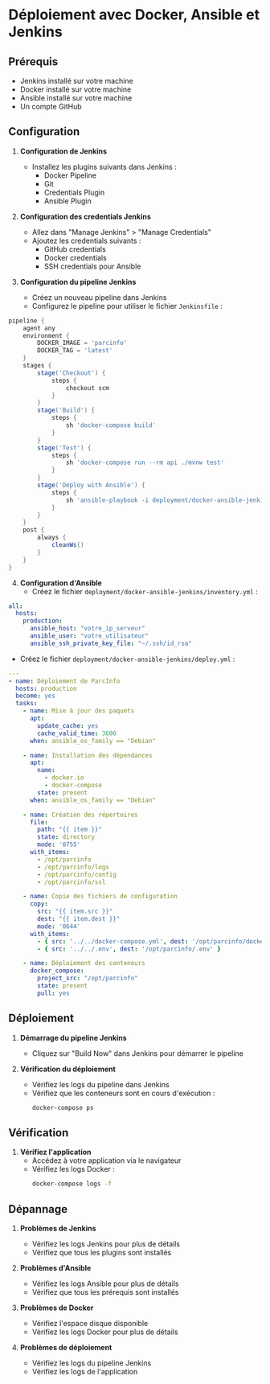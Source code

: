 # Déploiement avec Docker, Ansible et Jenkins

## Prérequis
- Jenkins installé sur votre machine
- Docker installé sur votre machine
- Ansible installé sur votre machine
- Un compte GitHub

## Configuration

1. **Configuration de Jenkins**
   - Installez les plugins suivants dans Jenkins :
     - Docker Pipeline
     - Git
     - Credentials Plugin
     - Ansible Plugin

2. **Configuration des credentials Jenkins**
   - Allez dans "Manage Jenkins" > "Manage Credentials"
   - Ajoutez les credentials suivants :
     - GitHub credentials
     - Docker credentials
     - SSH credentials pour Ansible

3. **Configuration du pipeline Jenkins**
   - Créez un nouveau pipeline dans Jenkins
   - Configurez le pipeline pour utiliser le fichier `Jenkinsfile` :

```groovy
pipeline {
    agent any
    environment {
        DOCKER_IMAGE = 'parcinfo'
        DOCKER_TAG = 'latest'
    }
    stages {
        stage('Checkout') {
            steps {
                checkout scm
            }
        }
        stage('Build') {
            steps {
                sh 'docker-compose build'
            }
        }
        stage('Test') {
            steps {
                sh 'docker-compose run --rm api ./mvnw test'
            }
        }
        stage('Deploy with Ansible') {
            steps {
                sh 'ansible-playbook -i deployment/docker-ansible-jenkins/inventory.yml deployment/docker-ansible-jenkins/deploy.yml'
            }
        }
    }
    post {
        always {
            cleanWs()
        }
    }
}
```

4. **Configuration d'Ansible**
   - Créez le fichier `deployment/docker-ansible-jenkins/inventory.yml` :

```yaml
all:
  hosts:
    production:
      ansible_host: "votre_ip_serveur"
      ansible_user: "votre_utilisateur"
      ansible_ssh_private_key_file: "~/.ssh/id_rsa"
```

   - Créez le fichier `deployment/docker-ansible-jenkins/deploy.yml` :

```yaml
---
- name: Déploiement de ParcInfo
  hosts: production
  become: yes
  tasks:
    - name: Mise à jour des paquets
      apt:
        update_cache: yes
        cache_valid_time: 3600
      when: ansible_os_family == "Debian"

    - name: Installation des dépendances
      apt:
        name:
          - docker.io
          - docker-compose
        state: present
      when: ansible_os_family == "Debian"

    - name: Création des répertoires
      file:
        path: "{{ item }}"
        state: directory
        mode: '0755'
      with_items:
        - /opt/parcinfo
        - /opt/parcinfo/logs
        - /opt/parcinfo/config
        - /opt/parcinfo/ssl

    - name: Copie des fichiers de configuration
      copy:
        src: "{{ item.src }}"
        dest: "{{ item.dest }}"
        mode: '0644'
      with_items:
        - { src: '../../docker-compose.yml', dest: '/opt/parcinfo/docker-compose.yml' }
        - { src: '../../.env', dest: '/opt/parcinfo/.env' }

    - name: Déploiement des conteneurs
      docker_compose:
        project_src: "/opt/parcinfo"
        state: present
        pull: yes
```

## Déploiement

1. **Démarrage du pipeline Jenkins**
   - Cliquez sur "Build Now" dans Jenkins pour démarrer le pipeline

2. **Vérification du déploiement**
   - Vérifiez les logs du pipeline dans Jenkins
   - Vérifiez que les conteneurs sont en cours d'exécution :
     ```bash
     docker-compose ps
     ```

## Vérification

1. **Vérifiez l'application**
   - Accédez à votre application via le navigateur
   - Vérifiez les logs Docker :
     ```bash
     docker-compose logs -f
     ```

## Dépannage

1. **Problèmes de Jenkins**
   - Vérifiez les logs Jenkins pour plus de détails
   - Vérifiez que tous les plugins sont installés

2. **Problèmes d'Ansible**
   - Vérifiez les logs Ansible pour plus de détails
   - Vérifiez que tous les prérequis sont installés

3. **Problèmes de Docker**
   - Vérifiez l'espace disque disponible
   - Vérifiez les logs Docker pour plus de détails

4. **Problèmes de déploiement**
   - Vérifiez les logs du pipeline Jenkins
   - Vérifiez les logs de l'application 